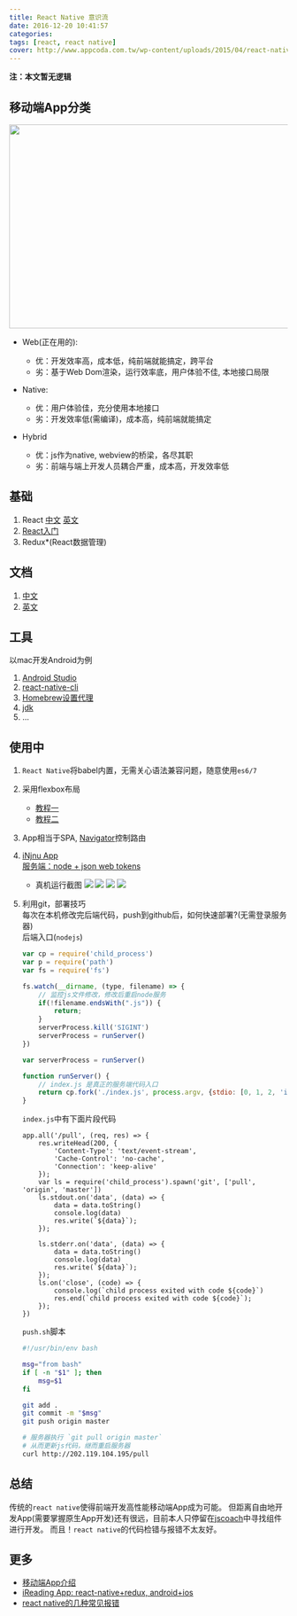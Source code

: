 ```yaml
---
title: React Native 意识流
date: 2016-12-20 10:41:57
categories:
tags: [react, react native]
cover: http://www.appcoda.com.tw/wp-content/uploads/2015/04/react-native-1024x631.png
---
```


**注：本文暂无逻辑**

## 移动端App分类

<img src="http://img.blog.csdn.net/20160326162834667" alt="" width="700" height="368" />

- Web(正在用的): 
    - 优：开发效率高，成本低，纯前端就能搞定，跨平台
    - 劣：基于Web Dom渲染，运行效率底，用户体验不佳, 本地接口局限

- Native:
    - 优：用户体验佳，充分使用本地接口
    - 劣：开发效率低(需编译)，成本高，纯前端就能搞定
    
- Hybrid
    - 优：js作为native, webview的桥梁，各尽其职
    - 劣：前端与端上开发人员耦合严重，成本高，开发效率低
    

## 基础

1. React  [中文](http://reactjs.cn/react/docs/getting-started-zh-CN.html)  [英文](https://facebook.github.io/react/docs/hello-world.html)
2. [React入门](http://www.ruanyifeng.com/blog/2015/03/react.html)
3. Redux*(React数据管理)

## 文档

1. [中文](https://reactnative.cn/docs/0.39/getting-started.html)
2. [英文](https://facebook.github.io/react-native/docs/getting-started.html)

## 工具

以mac开发Android为例

1. [Android Studio](https://developer.android.com/studio/install.html)
2. [react-native-cli](https://www.npmjs.com/package/react-native-cli)
3. [Homebrew设置代理](https://www.zhihu.com/question/31360766)
4. [jdk](https://gist.github.com/tomysmile/a9a7aee85ff73454bd57e198ad90e614)
5. ...

## 使用中
1. `React Native`将babel内置，无需关心语法兼容问题，随意使用`es6/7`
2. 采用flexbox布局
    - [教程一](http://www.ruanyifeng.com/blog/2015/07/flex-grammar.html)
    - [教程二](http://www.ruanyifeng.com/blog/2015/07/flex-examples.html)

3. App相当于SPA, [Navigator](https://reactnative.cn/docs/0.39/navigator.html#content)控制路由
4. [iNjnu App](https://github.com/moyuyc/injnu-app)  
    [服务端：node + json web tokens](https://github.com/moyuyc/injnu-server)
    - 真机运行截图
    ![](/upload/1480242049359.png)
    ![](/upload/1480242118446.png)
    ![](/upload/1480242036910.png)
    ![](/upload/1480242123677.png)
5. 利用git，部署技巧  
    每次在本机修改完后端代码，push到github后，如何快速部署?(无需登录服务器)  
    后端入口(`nodejs`)
    ```javascript
    var cp = require('child_process')
    var p = require('path')
    var fs = require('fs')
    
    fs.watch(__dirname, (type, filename) => {
        // 监控js文件修改，修改后重启node服务
        if(!filename.endsWith(".js")) {
            return;
        }
        serverProcess.kill('SIGINT')
        serverProcess = runServer()
    })
    
    var serverProcess = runServer()
    
    function runServer() {
        // index.js 是真正的服务端代码入口
        return cp.fork('./index.js', process.argv, {stdio: [0, 1, 2, 'ipc']})
    }
    ```
    
    `index.js`中有下面片段代码
    ```
    app.all('/pull', (req, res) => {
    	res.writeHead(200, {
    		'Content-Type': 'text/event-stream',
    		'Cache-Control': 'no-cache',
    		'Connection': 'keep-alive'
    	});
    	var ls = require('child_process').spawn('git', ['pull', 'origin', 'master'])
    	ls.stdout.on('data', (data) => {
    		data = data.toString()
    		console.log(data)
    		res.write(`${data}`);
    	});
    
    	ls.stderr.on('data', (data) => {
    		data = data.toString()
    		console.log(data)
    		res.write(`${data}`);
    	});
    	ls.on('close', (code) => {
    		console.log(`child process exited with code ${code}`)
    		res.end(`child process exited with code ${code}`);
    	});
    })
    ```
    
    `push.sh`脚本
    ```bash
    #!/usr/bin/env bash

    msg="from bash"
    if [ -n "$1" ]; then
        msg=$1
    fi
    
    git add .
    git commit -m "$msg"
    git push origin master
    
    # 服务器执行 `git pull origin master`
    # 从而更新js代码，继而重启服务器
    curl http://202.119.104.195/pull
    ```
    
## 总结

传统的`react native`使得前端开发高性能移动端App成为可能。
但距离自由地开发App(需要掌握原生App开发)还有很远，目前本人只停留在[jscoach](https://js.coach/)中寻找组件进行开发。
而且！`react native`的代码检错与报错不太友好。

## 更多

- [移动端App介绍](http://blog.csdn.net/zlts000/article/details/50987265)
- [iReading App: react-native+redux, android+ios](https://github.com/attentiveness/reading)
- [react native的几种常见报错](http://www.jianshu.com/p/7f32660359ef)
